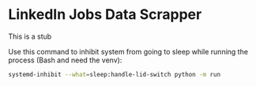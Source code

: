 # LinkedIn Jobs Data Scrapper
This is a stub

Use this command to inhibit system from going to sleep while running the process (Bash and need the venv):
```bash
systemd-inhibit --what=sleep:handle-lid-switch python -m run
```